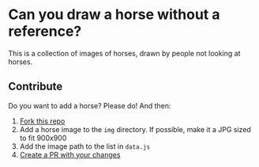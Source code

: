 # Can you draw a horse without a reference?

This is a collection of images of horses, drawn by people not looking at horses.

## Contribute

Do you want to add a horse? Please do! And then:

1. <a href="https://github.com/davepagurek/horse-drawings/fork">Fork this repo</a>
2. Add a horse image to the `img` directory. If possible, make it a JPG sized to fit 900x900
3. Add the image path to the list in `data.js`
4. <a href="https://github.com/davepagurek/horse-drawings/compare">Create a PR with your changes</a>
